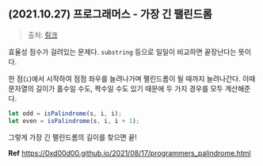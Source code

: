 ## (2021.10.27) 프로그래머스 - 가장 긴 팰린드롬

> 출처: [링크](https://programmers.co.kr/learn/courses/30/lessons/12904?language=javascript)

효율성 점수가 걸려있는 문제다. `substring` 등으로 일일이 비교하면 끝장난다는 뜻이다.

한 점(`i`)에서 시작하여 점점 좌우를 늘려나가며 팰린드롬이 될 때까지 늘려나간다. 이때 문자열의 길이가 홀수일 수도, 짝수일 수도 있기 때문에 두 가지 경우를 모두 계산해준다.

```jsx
let odd = isPalindrome(s, i, i);
let even = isPalindrome(s, i, i + 1);
```

그렇게 가장 긴 팰린드롬의 길이를 찾으면 끝!

**Ref** <https://0xd00d00.github.io/2021/08/17/programmers_palindrome.html>